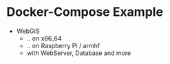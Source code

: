 # Docker-Compose Example

* WebGIS
	* .. on x86_64 
	* .. on Raspberry Pi / armhf
	* with WebServer, Database and more
